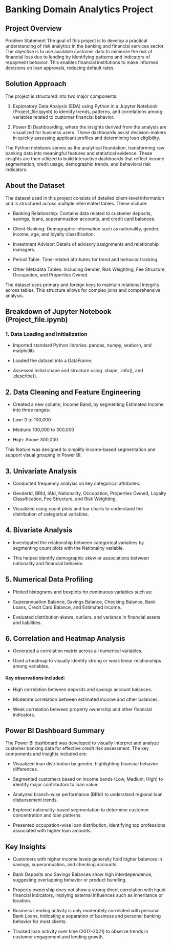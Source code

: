 # Banking Domain Analytics Project
## Project Overview
Problem Statement
The goal of this project is to develop a practical understanding of risk analytics in the banking and financial services sector. The objective is to use available customer data to minimize the risk of financial loss due to lending by identifying patterns and indicators of repayment behavior. This enables financial institutions to make informed decisions on loan approvals, reducing default rates.

## Solution Approach
The project is structured into two major components:

1. Exploratory Data Analysis (EDA) using Python in a Jupyter Notebook (Project_file.ipynb) to identify trends, patterns, and correlations among variables related to customer financial behavior.

2. Power BI Dashboarding, where the insights derived from the analysis are visualized for business users. These dashboards assist decision-makers in quickly assessing applicant profiles and determining loan eligibility.

The Python notebook serves as the analytical foundation, transforming raw banking data into meaningful features and statistical evidence. These insights are then utilized to build interactive dashboards that reflect income segmentation, credit usage, demographic trends, and behavioral risk indicators.

## About the Dataset
The dataset used in this project consists of detailed client-level information and is structured across multiple interrelated tables. These include:

* Banking Relationship: Contains data related to customer deposits, savings, loans, superannuation accounts, and credit card balances.

* Client-Banking: Demographic information such as nationality, gender, income, age, and loyalty classification.

* Investment Advisor: Details of advisory assignments and relationship managers.

* Period Table: Time-related attributes for trend and behavior tracking.

* Other Metadata Tables: Including Gender, Risk Weighting, Fee Structure, Occupation, and Properties Owned.

The dataset uses primary and foreign keys to maintain relational integrity across tables. This structure allows for complex joins and comprehensive analysis.

## Breakdown of Jupyter Notebook (Project_file.ipynb)
### 1. Data Loading and Initialization
* Imported standard Python libraries: pandas, numpy, seaborn, and matplotlib.

* Loaded the dataset into a DataFrame.

* Assessed initial shape and structure using .shape, .info(), and .describe().

## 2. Data Cleaning and Feature Engineering
* Created a new column, Income Band, by segmenting Estimated Income into three ranges:

* Low: 0 to 100,000

* Medium: 100,000 to 300,000

* High: Above 300,000

This feature was designed to simplify income-based segmentation and support visual grouping in Power BI.

## 3. Univariate Analysis
* Conducted frequency analysis on key categorical attributes:

* GenderId, BRId, IAId, Nationality, Occupation, Properties Owned, Loyalty Classification, Fee Structure, and Risk Weighting.

* Visualized using count plots and bar charts to understand the distribution of categorical variables.

## 4. Bivariate Analysis
* Investigated the relationship between categorical variables by segmenting count plots with the Nationality variable.

* This helped identify demographic skew or associations between nationality and financial behavior.

## 5. Numerical Data Profiling
* Plotted histograms and boxplots for continuous variables such as:

* Superannuation Balance, Savings Balance, Checking Balance, Bank Loans, Credit Card Balance, and Estimated Income.

* Evaluated distribution skews, outliers, and variance in financial assets and liabilities.

## 6. Correlation and Heatmap Analysis
* Generated a correlation matrix across all numerical variables.

* Used a heatmap to visually identify strong or weak linear relationships among variables.

#### Key observations included:

* High correlation between deposits and savings account balances.

* Moderate correlation between estimated income and other balances.

* Weak correlation between property ownership and other financial indicators.


## Power BI Dashboard Summary
The Power BI dashboard was developed to visually interpret and analyze customer banking data for effective credit risk assessment. The key components and insights included are:

* Visualized loan distribution by gender, highlighting financial behavior differences.

* Segmented customers based on income bands (Low, Medium, High) to identify major contributors to loan value.

* Analyzed branch-wise performance (BRId) to understand regional loan disbursement trends.

* Explored nationality-based segmentation to determine customer concentration and loan patterns.

* Presented occupation-wise loan distribution, identifying top professions associated with higher loan amounts.

## Key Insights
* Customers with higher income levels generally hold higher balances in savings, superannuation, and checking accounts.

* Bank Deposits and Savings Balances show high interdependence, suggesting overlapping behavior or product bundling.

* Property ownership does not show a strong direct correlation with liquid financial indicators, implying external influences such as inheritance or location.

* Business Lending activity is only moderately correlated with personal Bank Loans, indicating a separation of business and personal banking behavior for most clients.

* Tracked loan activity over time (2017–2021) to observe trends in customer engagement and lending growth.




